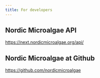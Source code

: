```yaml
---
title: For developers
---
```


## Nordic Microalgae API

https://next.nordicmicroalgae.org/api/

## Nordic Microalgae at Github

https://github.com/nordicmicroalgae

